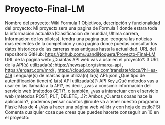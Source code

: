 # Proyecto-Final-LM

Nombre del proyecto: Wiki Formula 1
Objetivos, descripción y funcionalidad del proyecto: Mi proyecto sera una pagina de Formula 1 donde estara toda la informacion actualiza (Clasificacion de mundial, Ultima carrera, Informacion de los pilotos), tendra una pagina que recogera las noticias mas recientes de la competicion y una pagina donde puedas consultar los datos historicos de las carreras mas antiguas hasta la actualidad.
URL del repositorio GitHub: https://github.com/JuandiNoguera/Proyecto-Final-LM
URL de la página web:
¿Cuántas API web vas a usar en el proyecto?: 3
URL de la API(s) utilizada(s): https://newsapi.org/s/marca-api , https://ergast.com/mrd/ , https://cloud.google.com/translate/docs/?hl=es-419
Lenguaje(s) de marcas que utiliza(n) la(s) API: json
¿Qué tipo de autentificación tiene(n) la(s) API utilizada(s)?: API Key
¿Qué métodos vas a usar en las llamada a la API?, es decir, ¿vas a consumir información del servicio web (métodos GET)?, o también, ¿vas a interactuar con el servicio web (métodos POST, PUT, DELETE,...)?: Ambos
¿Cuantas cosas hace la aplicación?, podemos pensar cuantos @route va a tener nuestro programa Flask: Mas de 4
¿Vas a hacer una página web válida y con hoja de estilo? Si
Comenta cualquier cosa que crees que puedes hacerte conseguir un 10 en el proyecto: